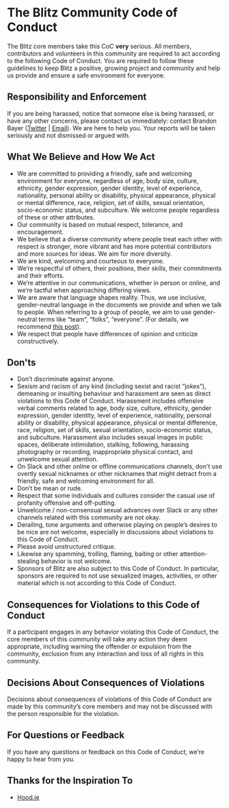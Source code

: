 # The Blitz Community Code of Conduct

The Blitz core members take this CoC **very** serious. All members, contributors and volunteers in this community are required to act according to the following Code of Conduct. You are required to follow these guidelines to keep Blitz a positive, growing project and community and help us provide and ensure a safe environment for everyone.

## Responsibility and Enforcement

If you are being harassed, notice that someone else is being harassed, or have any other concerns, please contact us immediately: contact Brandon Bayer ([Twitter](https://twitter.com/flybayer) | [Email](mailto:b@bayer.ws)). We are here to help you. Your reports will be taken seriously and not dismissed or argued with.

## What We Believe and How We Act

- We are committed to providing a friendly, safe and welcoming environment for everyone, regardless of age, body size, culture, ethnicity, gender expression, gender identity, level of experience, nationality, personal ability or disability, physical appearance, physical or mental difference, race, religion, set of skills, sexual orientation, socio-economic status, and subculture. We welcome people regardless of these or other attributes.
- Our community is based on mutual respect, tolerance, and encouragement.
- We believe that a diverse community where people treat each other with respect is stronger, more vibrant and has more potential contributors and more sources for ideas. We aim for more diversity.
- We are kind, welcoming and courteous to everyone.
- We’re respectful of others, their positions, their skills, their commitments and their efforts.
- We’re attentive in our communications, whether in person or online, and we’re tactful when approaching differing views.
- We are aware that language shapes reality. Thus, we use inclusive, gender-neutral language in the documents we provide and when we talk to people. When referring to a group of people, we aim to use gender-neutral terms like “team”, “folks”, “everyone”. (For details, we recommend [this post](https://modelviewculture.com/pieces/gendered-language-feature-or-bug-in-software-documentation)).
- We respect that people have differences of opinion and criticize constructively.

## Don'ts

- Don’t discriminate against anyone.
- Sexism and racism of any kind (including sexist and racist “jokes”), demeaning or insulting behaviour and harassment are seen as direct violations to this Code of Conduct. Harassment includes offensive verbal comments related to age, body size, culture, ethnicity, gender expression, gender identity, level of experience, nationality, personal ability or disability, physical appearance, physical or mental difference, race, religion, set of skills, sexual orientation, socio-economic status, and subculture. Harassment also includes sexual images in public spaces, deliberate intimidation, stalking, following, harassing photography or recording, inappropriate physical contact, and unwelcome sexual attention.
- On Slack and other online or offline communications channels, don't use overtly sexual nicknames or other nicknames that might detract from a friendly, safe and welcoming environment for all.
- Don’t be mean or rude.
- Respect that some individuals and cultures consider the casual use of profanity offensive and off-putting.
- Unwelcome / non-consensual sexual advances over Slack or any other channels related with this community are not okay.
- Derailing, tone arguments and otherwise playing on people’s desires to be nice are not welcome, especially in discussions about violations to this Code of Conduct.
- Please avoid unstructured critique.
- Likewise any spamming, trolling, flaming, baiting or other attention-stealing behavior is not welcome.
- Sponsors of Blitz are also subject to this Code of Conduct. In particular, sponsors are required to not use sexualized images, activities, or other material which is not according to this Code of Conduct.

## Consequences for Violations to this Code of Conduct

If a participant engages in any behavior violating this Code of Conduct, the core members of this community will take any action they deem appropriate, including warning the offender or expulsion from the community, exclusion from any interaction and loss of all rights in this community.

## Decisions About Consequences of Violations

Decisions about consequences of violations of this Code of Conduct are made by this community’s core members and may not be discussed with the person responsible for the violation.

## For Questions or Feedback

If you have any questions or feedback on this Code of Conduct, we’re happy to hear from you.

## Thanks for the Inspiration To

- [Hood.ie](http://hood.ie/code-of-conduct/)
